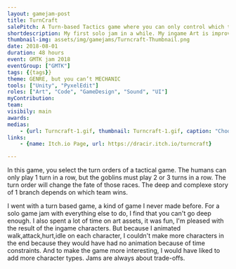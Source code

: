 ```yaml
---
layout: gamejam-post
title: TurnCraft
salePitch: A Turn-based Tactics game where you can only control which team plays when.
shortdescription: My first solo jam in a while. My ingame Art is improving.
thumbnail-img: assets/img/gamejams/Turncraft-Thumbnail.png
date: 2018-08-01
duration: 48 hours
event: GMTK jam 2018
eventGroup: ["GMTK"]
tags: {{tags}}
theme: GENRE, but you can’t MECHANIC
tools: ["Unity", "PyxelEdit"]
roles: ["Art", "Code", "GameDesign", "Sound", "UI"]
myContribution: 
team: 
visibily: main
awards: 
medias: 
    - {url: Turncraft-1.gif, thumbnail: Turncraft-1.gif, caption: "Choosing turns and making it run."}
links: 
    - {name: Itch.io Page, url: https://dracir.itch.io/turncraft}

---
```

In this game, you select the turn orders of a tactical game. The humans can only play 1 turn in a row, but the goblins must play 2 or 3 turns in a row. The turn order will change the fate of those races. The deep and complexe story of 1 branch depends on which team wins.

I went with a turn based game, a kind of game I never made before. For a solo game jam with everything else to do, I find that you can't go deep enough. I also spent a lot of time on art assets, it was fun, I'm pleased with the result of the ingame characters. But because I animated walk,attack,hurt,idle on each character, I couldn't make more characters in the end because they would have had no animation because of time constraints. And to make the game more interesting, I would have liked to add more character types. Jams are always about trade-offs.